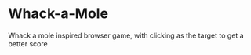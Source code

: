 # Whack-a-Mole
Whack  a mole inspired browser game, with clicking as the target to get a better score

